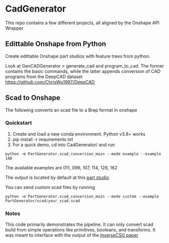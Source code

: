 # CadGenerator
This repo contains a few different projects, all aligned by the Onshape API Wrapper

## Edittable Onshape from Python
Create edittable Onshape part studios with feature trees from python.

Look at GenCADGenerator > generate_cad and program_to_cad. The former contains the basic commands, while the latter appends conversion of CAD programs from the DeepCAD dataset https://github.com/ChrisWu1997/DeepCAD 


## Scad to Onshape
The following converts an scad file to a Brep format in onshape
### Quickstart

1. Create and load a new conda environment. Python v3.8+ works
2. pip install -r requirements.txt
3. For a quick demo, cd into CadGenerator/ and run 
```
python -m PartGenerator.scad_conversion_main --mode example --example 148
```
The available examples are 011, 096, 107, 114, 128, 162

The output is located by default at this [part studio](https://cad.onshape.com/documents/c3b4576ef97b70b3e09ba2f0/w/2a155a6e88e3a953e49858f7/e/2a5362fe0e6cb33b327a98de)

You can send custom scad files by running 
```
python -m PartGenerator.scad_conversion_main --mode custom --example PartGenerator/scad/your_scad.scad
```

### Notes 
This code primarily demonstrates the pipeline. It can only convert scad build from simple operations like primitives, 
booleans, and transforms. It was meant to interface with the output of the [InverseCSG paper](https://github.com/yijiangh/InverseCSG)

